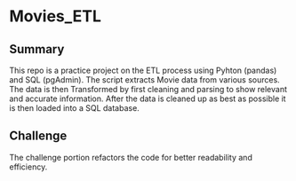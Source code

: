 # Movies_ETL
## Summary 
This repo is a practice project on the ETL process using Pyhton (pandas) and SQL (pgAdmin). The script extracts Movie data from various sources. The data is then Transformed by first cleaning and parsing to show relevant and accurate information. After the data is cleaned up as best as possible it is then loaded into a SQL database.   
## Challenge
The challenge portion refactors the code for better readability and efficiency. 
